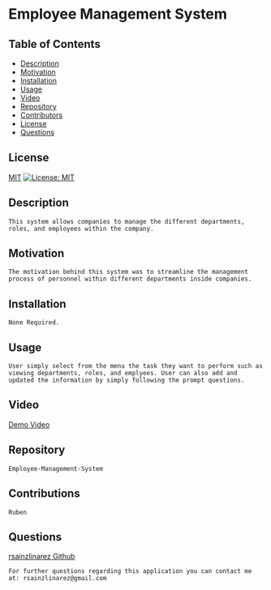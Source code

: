 # Employee Management System
  ## Table of Contents
  - [Description](#Description)
  - [Motivation](#Motivation)
  - [Installation](#Installation)
  - [Usage](#Usage)
  - [Video](#Video)
  - [Repository](#Repository)
  - [Contributors](#Contributors)
  - [License](#License)
  - [Questions](#Questions)

  ## License

  [MIT](https://opensource.org/licenses/MIT)
 [![License: MIT](https://img.shields.io/badge/License-MIT-yellow.svg)](https://opensource.org/licenses/MIT)
 

  ## Description
    This system allows companies to manage the different departments, roles, and employees within the company.

  ## Motivation
    The motivation behind this system was to streamline the management process of personnel within different departments inside companies.

  ## Installation
    None Required.

  ## Usage
    User simply select from the menu the task they want to perform such as viewing departments, roles, and emplyees. User can also add and updated the information by simply following the prompt questions.

  ## Video 
   [Demo Video](https://drive.google.com/drive/folders/1olyeJ-qZNi2sVJdMlE3cxVZenIPlkRht)

  ## Repository
    Employee-Management-System

  ## Contributions
    Ruben

  ## Questions
  [rsainzlinarez Github](https://github.com/rsainzlinarez/README-Generator)

    For further questions regarding this application you can contact me at: rsainzlinarez@gmail.com

